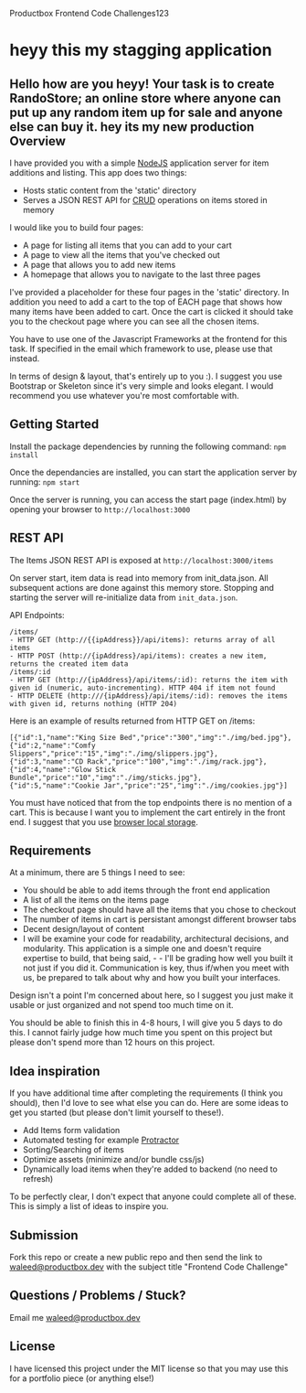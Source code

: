 Productbox Frontend Code Challenges123 

heyy this my stagging application
==================================

Hello how are you heyy! Your task is to create RandoStore; an online store where anyone can put up any random item up for sale and anyone else can buy it.
hey its my new production
Overview
-------- 
I have provided you with a simple [NodeJS](https://nodejs.org) application server for item additions and listing. This app does two things:

- Hosts static content from the 'static' directory
- Serves a JSON REST API for [CRUD](https://en.wikipedia.org/wiki/Create,_read,_update_and_delete) operations on items stored in memory

I would like you to build four pages:

- A page for listing all items that you can add to your cart
- A page to view all the items that you've checked out
- A page that allows you to add new items
- A homepage that allows you to navigate to the last three pages

I've provided a placeholder for these four pages in the 'static' directory. In addition you need to add a cart to the top of EACH page that shows how many items have been added to cart. Once the cart is clicked it should take you to the checkout page where you can see all the chosen items.

You have to use one of the Javascript Frameworks at the frontend for this task. If specified in the email which framework to use, please use that instead.

In terms of design & layout, that's entirely up to you :). I suggest you use Bootstrap or Skeleton since it's very simple and looks elegant. I would recommend you use whatever you're most comfortable with.

Getting Started
---------------
Install the package dependencies by running the following command: `npm install`

Once the dependancies are installed, you can start the application server by running: `npm start`

Once the server is running, you can access the start page (index.html) by opening your browser to `http://localhost:3000`

REST API
--------
The Items JSON REST API is exposed at `http://localhost:3000/items`

On server start, item data is read into memory from init_data.json. All subsequent actions are done against this memory store. Stopping and starting the server will re-initialize data from `init_data.json`.

API Endpoints:
```
/items/
- HTTP GET (http://{{ipAddress}}/api/items): returns array of all items
- HTTP POST (http://{ipAddress}/api/items): creates a new item, returns the created item data
/items/:id
- HTTP GET (http://{ipAddress}/api/items/:id): returns the item with given id (numeric, auto-incrementing). HTTP 404 if item not found
- HTTP DELETE (http:///{ipAddress}/api/items/:id): removes the items with given id, returns nothing (HTTP 204)
```
Here is an example of results returned from HTTP GET on /items:
```
[{"id":1,"name":"King Size Bed","price":"300","img":"./img/bed.jpg"},
{"id":2,"name":"Comfy Slippers","price":"15","img":"./img/slippers.jpg"},
{"id":3,"name":"CD Rack","price":"100","img":"./img/rack.jpg"},
{"id":4,"name":"Glow Stick Bundle","price":"10","img":"./img/sticks.jpg"},
{"id":5,"name":"Cookie Jar","price":"25","img":"./img/cookies.jpg"}]
```

You must have noticed that from the top endpoints there is no mention of a cart. This is because I want you to implement the cart entirely in the front end. I suggest that you use [browser local storage](https://developer.mozilla.org/en-US/docs/Web/API/Window/localStorage).

Requirements
------------
At a minimum, there are 5 things I need to see:

- You should be able to add items through the front end application
- A list of all the items on the items page
- The checkout page should have all the items that you chose to checkout
- The number of items in cart is persistant amongst different browser tabs
- Decent design/layout of content
- I will be examine your code for readability, architectural decisions, and modularity. This application is a simple one and doesn't require expertise to build, that being said, - - I'll be grading how well you built it not just if you did it. Communication is key, thus if/when you meet with us, be prepared to talk about why and how you built your interfaces.

Design isn't a point I'm concerned about here, so I suggest you just make it usable or just organized and not spend too much time on it.

You should be able to finish this in 4-8 hours, I will give you 5 days to do this. I cannot fairly judge how much time you spent on this project but please don't spend more than 12 hours on this project.

Idea inspiration
----------------
If you have additional time after completing the requirements (I think you should), then I'd love to see what else you can do. Here are some ideas to get you started (but please don't limit yourself to these!).

- Add Items form validation
- Automated testing for example [Protractor](https://www.protractortest.org/)
- Sorting/Searching of items
- Optimize assets (minimize and/or bundle css/js)
- Dynamically load items when they're added to backend (no need to refresh)

To be perfectly clear, I don't expect that anyone could complete all of these. This is simply a list of ideas to inspire you.

Submission
----------
Fork this repo or create a new public repo and then send the link to waleed@productbox.dev with the subject title "Frontend Code Challenge"

Questions / Problems / Stuck?
-----------------------------
Email me waleed@productbox.dev

License
-------
I have licensed this project under the MIT license so that you may use this for a portfolio piece (or anything else!)
